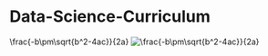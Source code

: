 # Data-Science-Curriculum
\frac{-b\pm\sqrt{b^2-4ac}}{2a}
![\frac{-b\pm\sqrt{b^2-4ac}}{2a}](−b±b2−4ac‾‾‾‾‾‾‾‾√2a)
